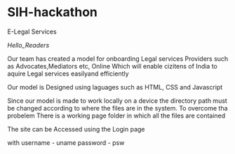 # SIH-hackathon
E-Legal Services

_Hello_Readers_

Our team has created a model for onboarding Legal services Providers such as Advocates,Mediators etc, Online
Which will enable cizitens of India to aquire Legal services easilyand efficiently

Our model is Designed using laguages such as HTML, CSS and Javascript

Since our model is made to work locally on a device 
the directory path must be changed according to where the files are in the system.
To overcome tha probelem There is a working page folder in which all the files are contained

The site can be Accessed using the Login page 

with           username - uname 
               password - psw
